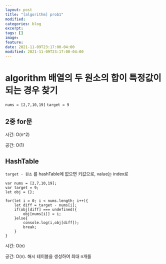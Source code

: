 ```yaml
---
layout: post
title: "[algorithm] prob1"
modified:
categories: blog
excerpt:
tags: []
image:
feature:
date: 2021-11-09T23:17:00-04:00
modified: 2021-11-09T23:17:00-04:00
---
```


# algorithm 배열의 두 원소의 합이 특정값이 되는 경우 찾기
`nums = [2,7,10,19]` `target = 9`

## 2중 for문
시간: O(n^2)

공간: O(1)

## HashTable
`target - 원소` 를 hashTable에 없으면 키값으로, value는 index로
```
var nums = [2,7,10,19];
var target = 9;
let obj = {};

for(let i = 0; i < nums.length; i++){
	let diff = target - nums[i];
	if(obj[diff] === undefined){
		obj[nums[i]] = i;
	}else{
		console.log(i,obj[diff]);
		break;
	}
}
```
시간: O(n)

공간: O(n). 해시 테이블을 생성하여 최대 n개를 
